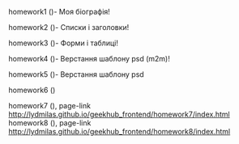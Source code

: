 homework1 (<!DOCTYPE HTML PUBLIC "-//W3C//DTD HTML 4.01//EN" "http://www.w3.org/TR/html4/strict.dtd">)- Моя біографія!

homework2 (<!DOCTYPE HTML PUBLIC "-//W3C//DTD HTML 4.01//EN" "http://www.w3.org/TR/html4/strict.dtd">)- Списки і заголовки!

homework3 (<!DOCTYPE HTML PUBLIC "-//W3C//DTD HTML 4.01//EN" "http://www.w3.org/TR/html4/strict.dtd">)- Форми і таблиці!

homework4 (<!DOCTYPE HTML PUBLIC "-//W3C//DTD HTML 4.01//EN" "http://www.w3.org/TR/html4/strict.dtd">)- Верстання шаблону psd (m2m)!

homework5 (<!DOCTYPE HTML PUBLIC "-//W3C//DTD HTML 4.01//EN" "http://www.w3.org/TR/html4/strict.dtd">)- Верстання шаблону psd

homework6 (<!DOCTYPE HTML PUBLIC "-//W3C//DTD HTML 4.01//EN" "http://www.w3.org/TR/html4/strict.dtd">)

homework7 (<!DOCTYPE html>), page-link http://lydmilas.github.io/geekhub_frontend/homework7/index.html
homework8 (<!DOCTYPE html>), page-link http://lydmilas.github.io/geekhub_frontend/homework8/index.html